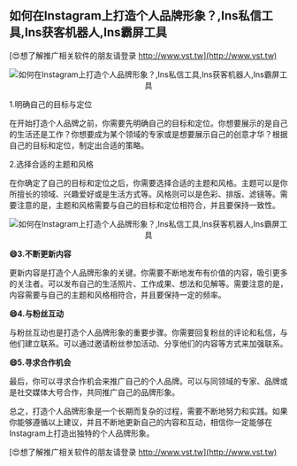 ## **如何在Instagram上打造个人品牌形象？,Ins私信工具,Ins获客机器人,Ins霸屏工具**

[😍想了解推广相关软件的朋友请登录 http://www.vst.tw](http://www.vst.tw)

 <center><img src="https://vst.tw/MP4/tuiguang/png/0.png" alt="如何在Instagram上打造个人品牌形象？,Ins私信工具,Ins获客机器人,Ins霸屏工具"></center>

1.明确自己的目标与定位

在开始打造个人品牌之前，你需要先明确自己的目标和定位。你想要展示的是自己的生活还是工作？你想要成为某个领域的专家或是想要展示自己的创意才华？根据自己的目标和定位，制定出合适的策略。

2.选择合适的主题和风格

在你确定了自己的目标和定位之后，你需要选择合适的主题和风格。主题可以是你所擅长的领域、兴趣爱好或是生活方式等。风格则可以是色彩、排版、滤镜等。需要注意的是，主题和风格需要与自己的目标和定位相符合，并且要保持一致性。

 <center><img src="https://vst.tw/MP4/tuiguang/png/8.png" alt="如何在Instagram上打造个人品牌形象？,Ins私信工具,Ins获客机器人,Ins霸屏工具"></center>

**😄3.不断更新内容**

更新内容是打造个人品牌形象的关键。你需要不断地发布有价值的内容，吸引更多的关注者。可以发布自己的生活照片、工作成果、想法和见解等。需要注意的是，内容需要与自己的主题和风格相符合，并且要保持一定的频率。

**😄4.与粉丝互动**

与粉丝互动也是打造个人品牌形象的重要步骤。你需要回复粉丝的评论和私信，与他们建立联系。可以通过邀请粉丝参加活动、分享他们的内容等方式来加强联系。

**😄5.寻求合作机会**

最后，你可以寻求合作机会来推广自己的个人品牌。可以与同领域的专家、品牌或是社交媒体大号合作，共同推广自己的品牌形象。

总之，打造个人品牌形象是一个长期而复杂的过程，需要不断地努力和实践。如果你能够遵循以上建议，并且不断地更新自己的内容和互动，相信你一定能够在Instagram上打造出独特的个人品牌形象。

[😍想了解推广相关软件的朋友请登录 http://www.vst.tw](http://www.vst.tw)




